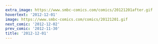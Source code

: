 ```yaml
---
extra_image: https://www.smbc-comics.com/comics/20121201after.gif
hovertext: '2012-12-01'
image: https://www.smbc-comics.com/comics/20121201.gif
next_comic: '2012-12-02'
prev_comic: '2012-11-30'
title: '2012-12-01'
---
```


